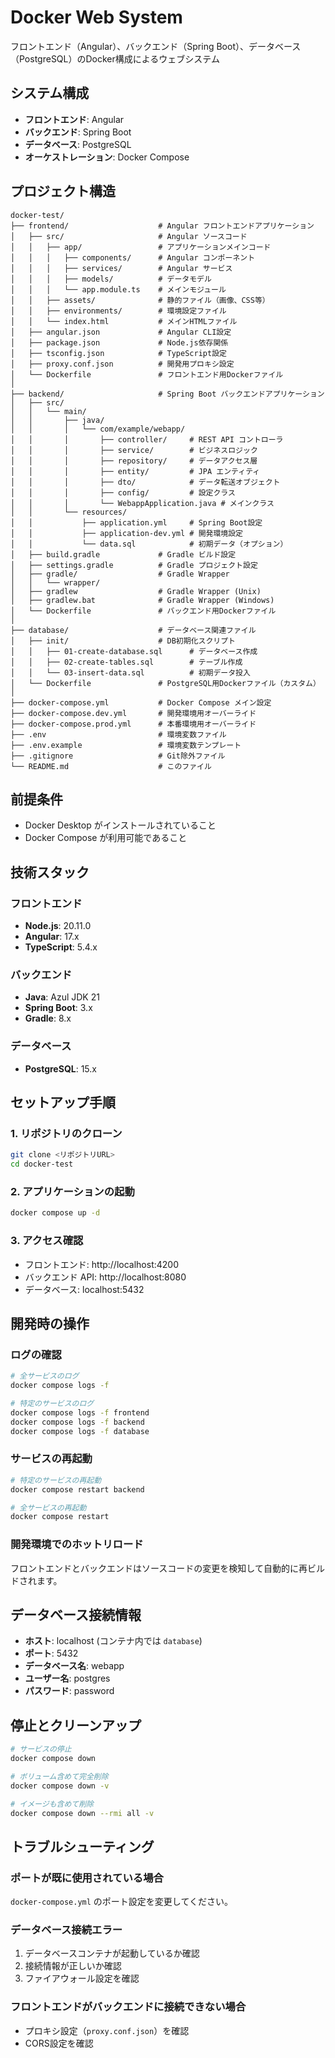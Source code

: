 # Docker Web System

フロントエンド（Angular）、バックエンド（Spring Boot）、データベース（PostgreSQL）のDocker構成によるウェブシステム

## システム構成

- **フロントエンド**: Angular
- **バックエンド**: Spring Boot
- **データベース**: PostgreSQL
- **オーケストレーション**: Docker Compose

## プロジェクト構造

```
docker-test/
├── frontend/                    # Angular フロントエンドアプリケーション
│   ├── src/                     # Angular ソースコード
│   │   ├── app/                 # アプリケーションメインコード
│   │   │   ├── components/      # Angular コンポーネント
│   │   │   ├── services/        # Angular サービス
│   │   │   ├── models/          # データモデル
│   │   │   └── app.module.ts    # メインモジュール
│   │   ├── assets/              # 静的ファイル（画像、CSS等）
│   │   ├── environments/        # 環境設定ファイル
│   │   └── index.html           # メインHTMLファイル
│   ├── angular.json             # Angular CLI設定
│   ├── package.json             # Node.js依存関係
│   ├── tsconfig.json            # TypeScript設定
│   ├── proxy.conf.json          # 開発用プロキシ設定
│   └── Dockerfile               # フロントエンド用Dockerファイル
│
├── backend/                     # Spring Boot バックエンドアプリケーション
│   ├── src/
│   │   └── main/
│   │       ├── java/
│   │       │   └── com/example/webapp/
│   │       │       ├── controller/     # REST API コントローラ
│   │       │       ├── service/        # ビジネスロジック
│   │       │       ├── repository/     # データアクセス層
│   │       │       ├── entity/         # JPA エンティティ
│   │       │       ├── dto/            # データ転送オブジェクト
│   │       │       ├── config/         # 設定クラス
│   │       │       └── WebappApplication.java # メインクラス
│   │       └── resources/
│   │           ├── application.yml     # Spring Boot設定
│   │           ├── application-dev.yml # 開発環境設定
│   │           └── data.sql            # 初期データ（オプション）
│   ├── build.gradle             # Gradle ビルド設定
│   ├── settings.gradle          # Gradle プロジェクト設定
│   ├── gradle/                  # Gradle Wrapper
│   │   └── wrapper/
│   ├── gradlew                  # Gradle Wrapper (Unix)
│   ├── gradlew.bat              # Gradle Wrapper (Windows)
│   └── Dockerfile               # バックエンド用Dockerファイル
│
├── database/                    # データベース関連ファイル
│   ├── init/                    # DB初期化スクリプト
│   │   ├── 01-create-database.sql      # データベース作成
│   │   ├── 02-create-tables.sql        # テーブル作成
│   │   └── 03-insert-data.sql          # 初期データ投入
│   └── Dockerfile               # PostgreSQL用Dockerファイル（カスタム）
│
├── docker-compose.yml           # Docker Compose メイン設定
├── docker-compose.dev.yml       # 開発環境用オーバーライド
├── docker-compose.prod.yml      # 本番環境用オーバーライド
├── .env                         # 環境変数ファイル
├── .env.example                 # 環境変数テンプレート
├── .gitignore                   # Git除外ファイル
└── README.md                    # このファイル
```

## 前提条件

- Docker Desktop がインストールされていること
- Docker Compose が利用可能であること

## 技術スタック

### フロントエンド
- **Node.js**: 20.11.0
- **Angular**: 17.x
- **TypeScript**: 5.4.x

### バックエンド
- **Java**: Azul JDK 21
- **Spring Boot**: 3.x
- **Gradle**: 8.x

### データベース
- **PostgreSQL**: 15.x

## セットアップ手順

### 1. リポジトリのクローン

```bash
git clone <リポジトリURL>
cd docker-test
```

### 2. アプリケーションの起動

```bash
docker compose up -d
```

### 3. アクセス確認

- フロントエンド: http://localhost:4200
- バックエンド API: http://localhost:8080
- データベース: localhost:5432

## 開発時の操作

### ログの確認

```bash
# 全サービスのログ
docker compose logs -f

# 特定のサービスのログ
docker compose logs -f frontend
docker compose logs -f backend
docker compose logs -f database
```

### サービスの再起動

```bash
# 特定のサービスの再起動
docker compose restart backend

# 全サービスの再起動
docker compose restart
```

### 開発環境でのホットリロード

フロントエンドとバックエンドはソースコードの変更を検知して自動的に再ビルドされます。

## データベース接続情報

- **ホスト**: localhost (コンテナ内では `database`)
- **ポート**: 5432
- **データベース名**: webapp
- **ユーザー名**: postgres
- **パスワード**: password

## 停止とクリーンアップ

```bash
# サービスの停止
docker compose down

# ボリューム含めて完全削除
docker compose down -v

# イメージも含めて削除
docker compose down --rmi all -v
```

## トラブルシューティング

### ポートが既に使用されている場合

`docker-compose.yml` のポート設定を変更してください。

### データベース接続エラー

1. データベースコンテナが起動しているか確認
2. 接続情報が正しいか確認
3. ファイアウォール設定を確認

### フロントエンドがバックエンドに接続できない場合

- プロキシ設定（`proxy.conf.json`）を確認
- CORS設定を確認
